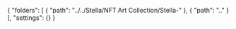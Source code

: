 {
	"folders": [
		{
			"path": "../../Stella/NFT Art Collection/Stella-"
		},
		{
			"path": ".."
		}
	],
	"settings": {}
}
